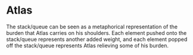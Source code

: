 # **Atlas**

The stack/queue can be seen as a metaphorical representation of the burden that Atlas carries on his shoulders. Each element pushed onto the stack/queue represents another added weight, and each element popped off the stack/queue represents Atlas relieving some of his burden.
